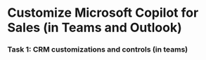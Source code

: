 # Customize Microsoft Copilot for Sales (in Teams and Outlook) 

### Task 1: CRM customizations and controls (in teams) 
